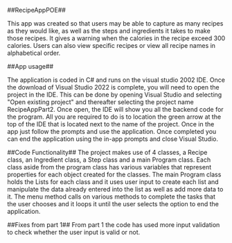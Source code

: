 ##RecipeAppPOE##

This app was created so that users may be able to capture as many recipes as they would like, as well as the steps and ingredients it takes to make those recipes. It gives a warning when the calories in the recipe exceed 300 calories. Users can also view specific recipes or view all recipe names in alphabetical order.

##App usage##

The application is coded in C# and runs on the visual studio 2002 IDE. Once the download of Visual Studio 2022 is complete, you will need to open the project in the IDE. This can be done by opening Visual Studio and selecting "Open existing project" and thereafter selecting the project name RecipeAppPart2. Once open, the IDE will show you all the backend code for the program. All you are required to do is to location the green arrow at the top of the IDE that is located next to the name of the project. Once in the app just follow the prompts and use the application. Once completed you can end the application using the in-app prompts and close Visual Studio.

##Code Functionality## The project makes use of 4 classes, a Recipe class, an Ingredient class, a Step class and a main Program class. Each class aside from the program class has various variables that represent properties for each object created for the classes. The main Program class holds the Lists for each class and it uses user input to create each list and manipulate the data already entered into the list as well as add more data to it. The menu method calls on various methods to complete the tasks that the user chooses and it loops it until the user selects the option to end the application.

##Fixes from part 1## From part 1 the code has used more input validation to check whether the user input is valid or not.
